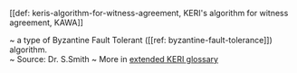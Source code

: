 [[def: keris-algorithm-for-witness-agreement, KERI's algorithm for witness agreement, KAWA]]

~ a type of Byzantine Fault Tolerant ([[ref: byzantine-fault-tolerance]]) algorithm.  
~ Source: Dr. S.Smith
~ More in <a href="https://weboftrust.github.io/WOT-terms/docs/glossary/keri’s-algorithm-for-witness-agreement">extended KERI glossary</a>
